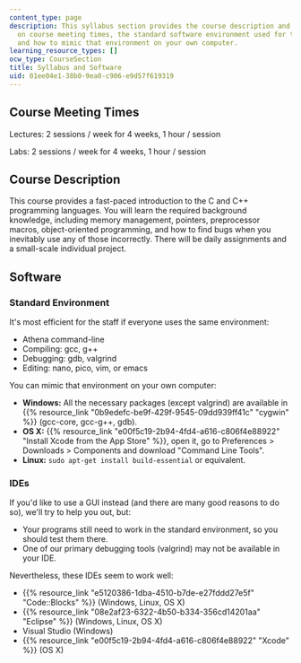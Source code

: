 ```yaml
---
content_type: page
description: This syllabus section provides the course description and information
  on course meeting times, the standard software environment used for the course,
  and how to mimic that environment on your own computer.
learning_resource_types: []
ocw_type: CourseSection
title: Syllabus and Software
uid: 01ee04e1-38b0-9ea0-c906-e9d57f619319
---
```


Course Meeting Times
--------------------

Lectures: 2 sessions / week for 4 weeks, 1 hour / session

Labs: 2 sessions / week for 4 weeks, 1 hour / session

Course Description
------------------

This course provides a fast-paced introduction to the C and C++ programming languages. You will learn the required background knowledge, including memory management, pointers, preprocessor macros, object-oriented programming, and how to find bugs when you inevitably use any of those incorrectly. There will be daily assignments and a small-scale individual project.

Software
--------

### Standard Environment

It's most efficient for the staff if everyone uses the same environment:

*   Athena command-line
*   Compiling: gcc, g++
*   Debugging: gdb, valgrind
*   Editing: nano, pico, vim, or emacs

You can mimic that environment on your own computer:

*   **Windows:** All the necessary packages (except valgrind) are available in {{% resource_link "0b9edefc-be9f-429f-9545-09dd939ff41c" "cygwin" %}} (gcc-core, gcc-g++, gdb).
*   **OS X:** {{% resource_link "e00f5c19-2b94-4fd4-a616-c806f4e88922" "Install Xcode from the App Store" %}}, open it, go to Preferences > Downloads > Components and download "Command Line Tools".
*   **Linux:** `sudo apt-get install build-essential` or equivalent.

### IDEs

If you'd like to use a GUI instead (and there are many good reasons to do so), we'll try to help you out, but:

*   Your programs still need to work in the standard environment, so you should test them there.
*   One of our primary debugging tools (valgrind) may not be available in your IDE.

Nevertheless, these IDEs seem to work well:

*   {{% resource_link "e5120386-1dba-4510-b7de-e27fddd27e5f" "Code::Blocks" %}} (Windows, Linux, OS X)
*   {{% resource_link "08e2af23-6322-4b50-b334-356cd14201aa" "Eclipse" %}} (Windows, Linux, OS X)
*   Visual Studio (Windows)
*   {{% resource_link "e00f5c19-2b94-4fd4-a616-c806f4e88922" "Xcode" %}} (OS X)